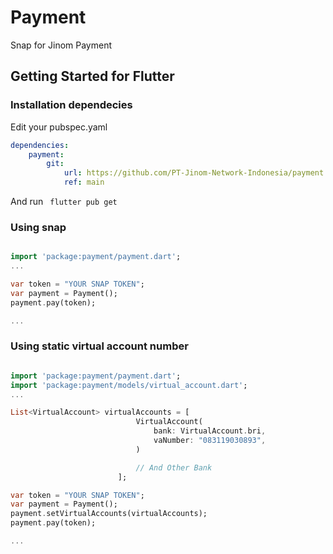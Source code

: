 # Payment
Snap for Jinom Payment
## Getting Started for Flutter

### Installation dependecies

Edit your pubspec.yaml

```yaml
dependencies:
    payment:
        git: 
            url: https://github.com/PT-Jinom-Network-Indonesia/payment.git
            ref: main
```

And run ``` flutter pub get```

### Using snap

```dart

import 'package:payment/payment.dart';
...

var token = "YOUR SNAP TOKEN";
var payment = Payment();
payment.pay(token);

...
```


### Using static virtual account number

```dart

import 'package:payment/payment.dart';
import 'package:payment/models/virtual_account.dart';
...

List<VirtualAccount> virtualAccounts = [
                            VirtualAccount(
                                bank: VirtualAccount.bri,
                                vaNumber: "083119030893",
                            )

                            // And Other Bank 
                        ];

var token = "YOUR SNAP TOKEN";
var payment = Payment();
payment.setVirtualAccounts(virtualAccounts);
payment.pay(token);

...
```
